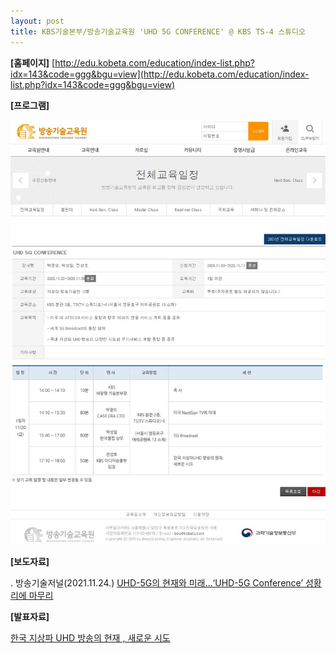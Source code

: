 ```yaml
---
layout: post
title: KBS기술본부/방송기술교육원 'UHD 5G CONFERENCE' @ KBS TS-4 스튜디오
---
```




**[홈페이지]** [http://edu.kobeta.com/education/index-list.php?idx=143&code=ggg&bgu=view](http://edu.kobeta.com/education/index-list.php?idx=143&code=ggg&bgu=view)

**[프로그램]** 

![그림](/images/UHD-5G-Conference.JPG)


**[보도자료]** 

. 방송기술저널(2021.11.24.) [UHD-5G의 현재와 미래…‘UHD-5G Conference’ 성황리에 마무리](http://journal.kobeta.com/uhd-5g%ec%9d%98-%ed%98%84%ec%9e%ac%ec%99%80-%eb%af%b8%eb%9e%98uhd-5g-conference-%ec%84%b1%ed%99%a9%eb%a6%ac%ec%97%90-%eb%a7%88%eb%ac%b4%eb%a6%ac/)


**[발표자료]** 

[한국 지상파 UHD 방송의 현재 , 새로운 시도](https://speakerdeck.com/sunghojeon/201120-hangug-jisangpa-uhd-bangsongyi-hyeonjae-saeroun-sido-at-kbs-bongwan-ts-4)
